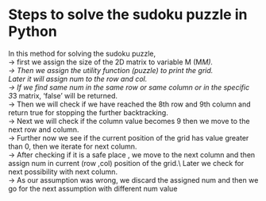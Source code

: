 # Steps to solve the sudoku puzzle in Python

In this method for solving the sudoku puzzle, \
-> first we assign the size of the 2D matrix to variable M (M*M). \
-> Then we assign the utility function (puzzle) to print the grid. \
	Later it will assign num to the row and col. \
-> If we find same num in the same row or same column or in the specific 3*3 matrix, ‘false’ will be returned.\
-> Then we will check if we have reached the 8th row and 9th column and return true for stopping the further backtracking. \
-> Next we will check if the column value becomes 9 then we move to the next row and column. \
-> Further now we see if the current position of the grid has value greater than 0, then we iterate for next column. \
-> After checking if it is a safe place , we move to the next column and then assign num in current (row ,col) position of the grid.\ Later we check for next possibility with next column. \
-> As our assumption was wrong, we discard the assigned num and then we go for the next assumption with different num value
